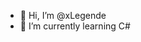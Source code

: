 - 👋 Hi, I’m @xLegende
- 🌱 I’m currently learning C#

<!---
xLegende/xLegende is a ✨ special ✨ repository because its `README.md` (this file) appears on your GitHub profile.
You can click the Preview link to take a look at your changes.
--->
